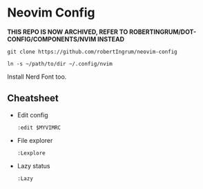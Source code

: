 # Neovim Config

__THIS REPO IS NOW ARCHIVED, REFER TO ROBERTINGRUM/DOT-CONFIG/COMPONENTS/NVIM INSTEAD__

```
git clone https://github.com/robertIngrum/neovim-config

ln -s ~/path/to/dir ~/.config/nvim
```

Install Nerd Font too.

## Cheatsheet

- Edit config
    ```
    :edit $MYVIMRC
    ```

- File explorer
    ```
    :Lexplore 
    ```

- Lazy status
    ```
    :Lazy
    ```

